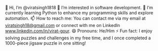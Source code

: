 👋 Hi, I’m @viratsingh1818
👀 I’m interested in  software development.
🌱 I’m currently learning Python to enhance my programming skills and explore automation.
📫 How to reach me: You can contact me via my email at viratsingh18@gmail.com or connect with me on LinkedIn  www.linkedin.com/in/virat-gour.
😄 Pronouns: He/Him
⚡ Fun fact: I enjoy solving puzzles and challenges in my free time, and I once completed a 1000-piece jigsaw puzzle in one sitting!

<!---
viratsingh1818/viratsingh1818 is a ✨ special ✨ repository because its `README.md` (this file) appears on your GitHub profile.
You can click the Preview link to take a look at your changes.
--->
